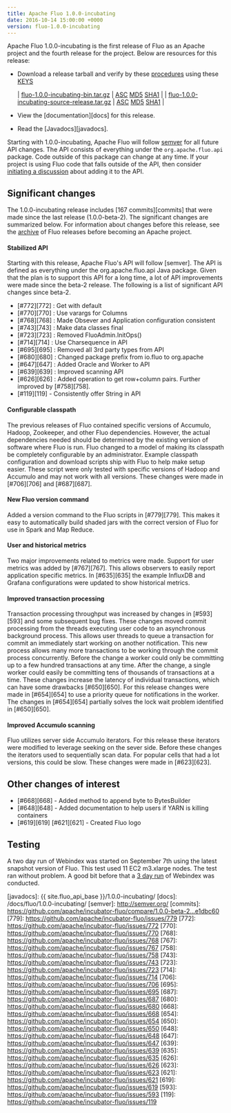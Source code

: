 ```yaml
---
title: Apache Fluo 1.0.0-incubating
date: 2016-10-14 15:00:00 +0000
version: fluo-1.0.0-incubating
---
```


Apache Fluo 1.0.0-incubating is the first release of Fluo as an Apache project and the fourth
release for the project. Below are resources for this release:

 * Download a release tarball and verify by these [procedures] using these [KEYS]
 
   | [fluo-1.0.0-incubating-bin.tar.gz][bin-release]            | [ASC][bin-asc] [MD5][md5] [SHA1][sha1] |
   | [fluo-1.0.0-incubating-source-release.tar.gz][src-release] | [ASC][src-asc] [MD5][md5] [SHA1][sha1] |
 * View the [documentation][docs] for this release.
 * Read the [Javadocs][javadocs].
 
Starting with 1.0.0-incubating, Apache Fluo will follow [semver](http://semver.org/) for all future API
changes. The API consists of everything under the `org.apache.fluo.api` package. Code outside of this
package can change at any time. If your project is using Fluo code that falls outside of the API,
then consider [initiating a discussion](/contactus/) about adding it to the API.

## Significant changes

The 1.0.0-incubating release includes [167 commits][commits] that were made since the last release 
(1.0.0-beta-2).  The significant changes are summarized below. For information about changes
before this release, see the [archive](/pre-asf-release/) of Fluo releases before becoming an Apache
project.

#### Stabilized API 

Starting with this release, Apache Fluo's API will follow [semver].  The API is defined as
everything under the org.apache.fluo.api Java package.  Given that the plan is to support this API
for a long time, a lot of API improvements were made since the beta-2 release.  The following is a
list of significant API changes since beta-2.

 * [#772][772] : Get with default
 * [#770][770] : Use varargs for Columns
 * [#768][768] : Made Obsever and Application configuration consistent
 * [#743][743] : Make data classes final
 * [#723][723] : Removed FluoAdmin.InitOps()
 * [#714][714] : Use Charsequence in API
 * [#695][695] : Removed all 3rd party types from API
 * [#680][680] : Changed package prefix from io.fluo to org.apache
 * [#647][647] : Added Oracle and Worker to API
 * [#639][639] : Improved scanning API
 * [#626][626] : Added operation to get row+column pairs.  Further improved by [#758][758].
 * [#119][119] - Consistently offer String in API

#### Configurable classpath

The previous releases of Fluo contained specific versions of Accumulo, Hadoop, Zookeeper, and other
Fluo dependencies.  However, the actual dependencies needed should be determined by the existing
version of software where Fluo is run.  Fluo changed to a model of making its classpath be
completely configurable by an administrator.  Example classpath configuration and download scripts
ship with Fluo to help make setup easier.  These script were only tested with specific versions of
Hadoop and Accumulo and may not work with all versions.  These changes were made in [#706][706] and
[#687][687]. 

#### New Fluo version command

Added a version command to the Fluo scripts in [#779][779].  This makes it easy to automatically
build shaded jars with the correct version of Fluo for use in Spark and Map Reduce.

#### User and historical metrics

Two major improvements related to metrics were made.  Support for user metrics was added by
[#767][767].  This allows observers to easily report application specific metrics.  In [#635][635]
the example InfluxDB and Grafana configurations were updated to show historical metrics.

#### Improved transaction processing

Transaction processing throughput was increased by changes in [#593][593] and some subsequent bug
fixes.   These changes moved commit processing from the threads executing user code to an
asynchronous background process.  This allows user threads to queue a transaction for commit an
immediately start working on another notification.  This new process allows many more transactions
to be working through the commit process concurrently.  Before the change a worker could only be
committing up to a few hundred transactions at any time.   After the change, a single worker could
easily be committing tens of thousands of transactions at a time.  These changes increase the latency of 
individual transactions, which can have some drawbacks [#650][650].   For this release changes were
made in [#654][654] to use a priority queue for notifications in the worker.  The changes in
[#654][654] partially solves the lock wait problem identified in [#650][650].

#### Improved Accumulo scanning

Fluo utilizes server side Accumulo iterators.  For this release these iterators were modified to
leverage seeking on the sever side.  Before these changes the iterators used to sequentially scan
data.  For popular cells that had a lot versions, this could be slow.  These changes were made in
[#623][623].

## Other changes of interest

* [#668][668] - Added method to append byte to BytesBuilder
* [#648][648] - Added documentation to help users if YARN is killing containers
* [#619][619] [#621][621] - Created Fluo logo

## Testing

A two day run of Webindex was started on September 7th using the latest snapshot version of Fluo.
This test used 11 EC2 m3.xlarge nodes.  The test ran without problem.   A good bit before that a [3
day run](/blog/2016/05/17/webindex-long-run-2/) of Webindex was conducted.

[procedures]: https://www.apache.org/info/verification
[KEYS]: https://www.apache.org/dist/incubator/fluo/KEYS
[bin-release]: https://archive.apache.org/dist/incubator/fluo/fluo/1.0.0-incubating/fluo-1.0.0-incubating-bin.tar.gz
[bin-asc]: https://archive.apache.org/dist/incubator/fluo/fluo/1.0.0-incubating/fluo-1.0.0-incubating-bin.tar.gz.asc
[src-release]: https://archive.apache.org/dist/incubator/fluo/fluo/1.0.0-incubating/fluo-1.0.0-incubating-source-release.tar.gz
[src-asc]:  https://archive.apache.org/dist/incubator/fluo/fluo/1.0.0-incubating/fluo-1.0.0-incubating-source-release.tar.gz.asc
[md5]: https://archive.apache.org/dist/incubator/fluo/fluo/1.0.0-incubating/MD5SUM
[sha1]: https://archive.apache.org/dist/incubator/fluo/fluo/1.0.0-incubating/SHA1SUM
[javadocs]: {{ site.fluo_api_base }}/1.0.0-incubating/
[docs]: /docs/fluo/1.0.0-incubating/
[semver]: http://semver.org/
[commits]: https://github.com/apache/incubator-fluo/compare/1.0.0-beta-2...e1dbc60
[779]: https://github.com/apache/incubator-fluo/issues/779
[772]: https://github.com/apache/incubator-fluo/issues/772
[770]: https://github.com/apache/incubator-fluo/issues/770
[768]: https://github.com/apache/incubator-fluo/issues/768
[767]: https://github.com/apache/incubator-fluo/issues/767
[758]: https://github.com/apache/incubator-fluo/issues/758
[743]: https://github.com/apache/incubator-fluo/issues/743
[723]: https://github.com/apache/incubator-fluo/issues/723
[714]: https://github.com/apache/incubator-fluo/issues/714
[706]: https://github.com/apache/incubator-fluo/issues/706
[695]: https://github.com/apache/incubator-fluo/issues/695
[687]: https://github.com/apache/incubator-fluo/issues/687
[680]: https://github.com/apache/incubator-fluo/issues/680
[668]: https://github.com/apache/incubator-fluo/issues/668
[654]: https://github.com/apache/incubator-fluo/issues/654
[650]: https://github.com/apache/incubator-fluo/issues/650
[648]: https://github.com/apache/incubator-fluo/issues/648
[647]: https://github.com/apache/incubator-fluo/issues/647
[639]: https://github.com/apache/incubator-fluo/issues/639
[635]: https://github.com/apache/incubator-fluo/issues/635
[626]: https://github.com/apache/incubator-fluo/issues/626
[623]: https://github.com/apache/incubator-fluo/issues/623
[621]: https://github.com/apache/incubator-fluo/issues/621
[619]: https://github.com/apache/incubator-fluo/issues/619
[593]: https://github.com/apache/incubator-fluo/issues/593
[119]: https://github.com/apache/incubator-fluo/issues/119
